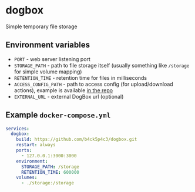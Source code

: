 # dogbox

Simple temporary file storage

## Environment variables

- `PORT` - web server listening port
- `STORAGE_PATH` - path to file storage itself (usually something like `/storage` for simple volume mapping)
- `RETENTION_TIME` - retention time for files in milliseconds
- `ACCESS_CONFIG_PATH` - path to access config (for upload/download actions), example is available [in the repo](access-config.example.json)
- `EXTERNAL_URL` - external DogBox url (optional)

## Example `docker-compose.yml`

```yaml
services:
  dogbox:
    build: https://github.com/b4ck5p4c3/dogbox.git
    restart: always
    ports:
      - 127.0.0.1:3000:3000
    environment:
      STORAGE_PATH: /storage
      RETENTION_TIME: 600000
    volumes:
      - ./storage:/storage
```